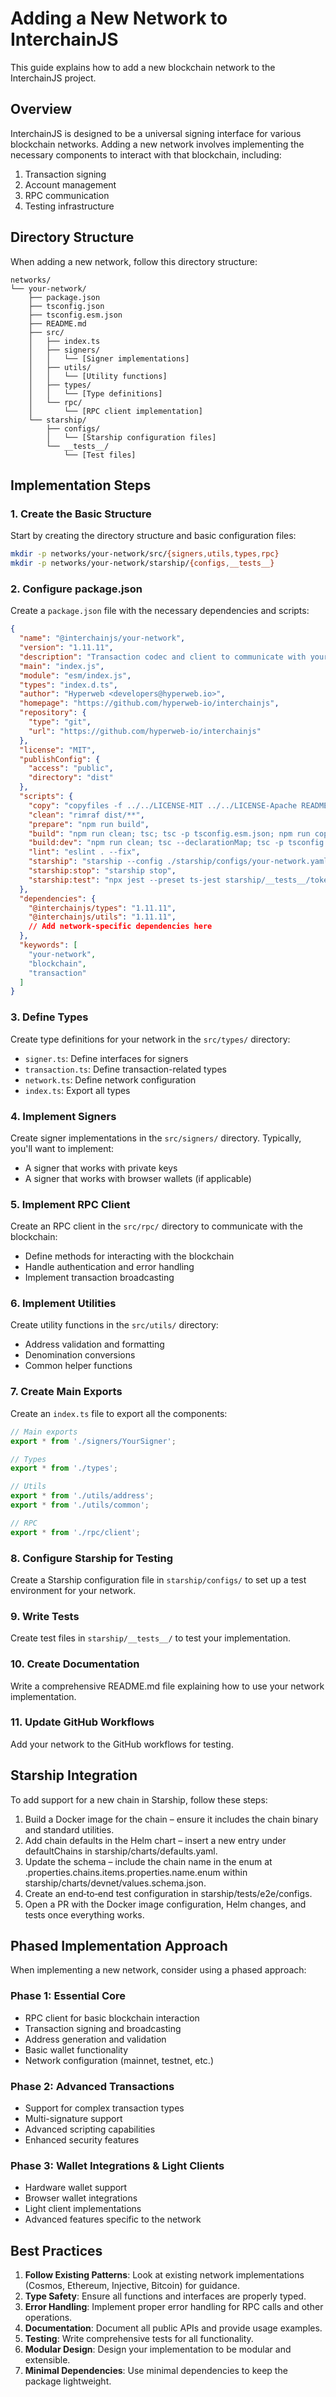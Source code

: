 # Adding a New Network to InterchainJS

This guide explains how to add a new blockchain network to the InterchainJS project.

## Overview

InterchainJS is designed to be a universal signing interface for various blockchain networks. Adding a new network involves implementing the necessary components to interact with that blockchain, including:

1. Transaction signing
2. Account management
3. RPC communication
4. Testing infrastructure

## Directory Structure

When adding a new network, follow this directory structure:

```
networks/
└── your-network/
    ├── package.json
    ├── tsconfig.json
    ├── tsconfig.esm.json
    ├── README.md
    ├── src/
    │   ├── index.ts
    │   ├── signers/
    │   │   └── [Signer implementations]
    │   ├── utils/
    │   │   └── [Utility functions]
    │   ├── types/
    │   │   └── [Type definitions]
    │   └── rpc/
    │       └── [RPC client implementation]
    └── starship/
        ├── configs/
        │   └── [Starship configuration files]
        └── __tests__/
            └── [Test files]
```

## Implementation Steps

### 1. Create the Basic Structure

Start by creating the directory structure and basic configuration files:

```bash
mkdir -p networks/your-network/src/{signers,utils,types,rpc}
mkdir -p networks/your-network/starship/{configs,__tests__}
```

### 2. Configure package.json

Create a `package.json` file with the necessary dependencies and scripts:

```json
{
  "name": "@interchainjs/your-network",
  "version": "1.11.11",
  "description": "Transaction codec and client to communicate with your-network blockchain",
  "main": "index.js",
  "module": "esm/index.js",
  "types": "index.d.ts",
  "author": "Hyperweb <developers@hyperweb.io>",
  "homepage": "https://github.com/hyperweb-io/interchainjs",
  "repository": {
    "type": "git",
    "url": "https://github.com/hyperweb-io/interchainjs"
  },
  "license": "MIT",
  "publishConfig": {
    "access": "public",
    "directory": "dist"
  },
  "scripts": {
    "copy": "copyfiles -f ../../LICENSE-MIT ../../LICENSE-Apache README.md package.json dist",
    "clean": "rimraf dist/**",
    "prepare": "npm run build",
    "build": "npm run clean; tsc; tsc -p tsconfig.esm.json; npm run copy",
    "build:dev": "npm run clean; tsc --declarationMap; tsc -p tsconfig.esm.json; npm run copy",
    "lint": "eslint . --fix",
    "starship": "starship --config ./starship/configs/your-network.yaml",
    "starship:stop": "starship stop",
    "starship:test": "npx jest --preset ts-jest starship/__tests__/token.test.ts"
  },
  "dependencies": {
    "@interchainjs/types": "1.11.11",
    "@interchainjs/utils": "1.11.11",
    // Add network-specific dependencies here
  },
  "keywords": [
    "your-network",
    "blockchain",
    "transaction"
  ]
}
```

### 3. Define Types

Create type definitions for your network in the `src/types/` directory:

- `signer.ts`: Define interfaces for signers
- `transaction.ts`: Define transaction-related types
- `network.ts`: Define network configuration
- `index.ts`: Export all types

### 4. Implement Signers

Create signer implementations in the `src/signers/` directory. Typically, you'll want to implement:

- A signer that works with private keys
- A signer that works with browser wallets (if applicable)

### 5. Implement RPC Client

Create an RPC client in the `src/rpc/` directory to communicate with the blockchain:

- Define methods for interacting with the blockchain
- Handle authentication and error handling
- Implement transaction broadcasting

### 6. Implement Utilities

Create utility functions in the `src/utils/` directory:

- Address validation and formatting
- Denomination conversions
- Common helper functions

### 7. Create Main Exports

Create an `index.ts` file to export all the components:

```typescript
// Main exports
export * from './signers/YourSigner';

// Types
export * from './types';

// Utils
export * from './utils/address';
export * from './utils/common';

// RPC
export * from './rpc/client';
```

### 8. Configure Starship for Testing

Create a Starship configuration file in `starship/configs/` to set up a test environment for your network.

### 9. Write Tests

Create test files in `starship/__tests__/` to test your implementation.

### 10. Create Documentation

Write a comprehensive README.md file explaining how to use your network implementation.

### 11. Update GitHub Workflows

Add your network to the GitHub workflows for testing.

## Starship Integration

To add support for a new chain in Starship, follow these steps:

1. Build a Docker image for the chain – ensure it includes the chain binary and standard utilities.
2. Add chain defaults in the Helm chart – insert a new entry under defaultChains in starship/charts/defaults.yaml.
3. Update the schema – include the chain name in the enum at .properties.chains.items.properties.name.enum within starship/charts/devnet/values.schema.json.
4. Create an end‑to‑end test configuration in starship/tests/e2e/configs.
5. Open a PR with the Docker image configuration, Helm changes, and tests once everything works.

## Phased Implementation Approach

When implementing a new network, consider using a phased approach:

### Phase 1: Essential Core

- RPC client for basic blockchain interaction
- Transaction signing and broadcasting
- Address generation and validation
- Basic wallet functionality
- Network configuration (mainnet, testnet, etc.)

### Phase 2: Advanced Transactions

- Support for complex transaction types
- Multi-signature support
- Advanced scripting capabilities
- Enhanced security features

### Phase 3: Wallet Integrations & Light Clients

- Hardware wallet support
- Browser wallet integrations
- Light client implementations
- Advanced features specific to the network

## Best Practices

1. **Follow Existing Patterns**: Look at existing network implementations (Cosmos, Ethereum, Injective, Bitcoin) for guidance.
2. **Type Safety**: Ensure all functions and interfaces are properly typed.
3. **Error Handling**: Implement proper error handling for RPC calls and other operations.
4. **Documentation**: Document all public APIs and provide usage examples.
5. **Testing**: Write comprehensive tests for all functionality.
6. **Modular Design**: Design your implementation to be modular and extensible.
7. **Minimal Dependencies**: Use minimal dependencies to keep the package lightweight.
